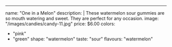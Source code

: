 ---
name: "One in a Melon"
description: |
  These watermelon sour gummies are so  mouth watering and sweet. They are perfect for any occasion.
image: "/images/candies/candy-11.jpg"
price: $6.00
colors:
  - "pink"
  - "green"
shape: "watermelon"
taste: "sour"
flavours: "watermelon"
